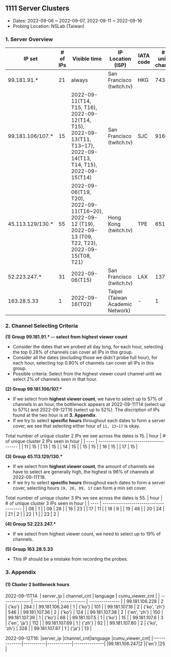 ## 1111 Server Clusters
- Dates: 2022-09-06 ~ 2022-09-07, 2022-09-11 ~ 2022-09-16
- Probing Location: NSLab (Taiwan)

### 1. Server Overview
| IP set            | # of IPs | Visible time  | IP Location (ISP)  | IATA code | # of unique channels |
| ----------------- | -------- | ------------- | ------------------ | --------- | -------------------- |
| 99.181.91.*       | 21       | always        | San Francisco (twitch.tv)  | HKG | 743175       |
| 99.181.106/107.*  | 15       | 2022-09-11(T14, T15, T16), <br>2022-09-12(T14, T15), <br>2022-09-13(T11, T13~17), <br>2022-09-14(T13, T14, T15), <br>2022-09-15(T14)| San Francisco (twitch.tv)  | SJC | 91602 |
| 45.113.129/130.*  | 55       | 2022-09-06(T19, T20), <br>2022-09-11(T16~20), <br>2022-09-12 (T19), <br>2022-09-13 (T09, T22, T23), <br>2022-09-15(T08, T21)| Hong Kong (twitch.tv) | TPE |  651 |
| 52.223.247.*      | 31       | 2022-09-06(T15) | San Francisco (twitch.tv) | LAX | 137          |
| 163.28.5.33       | 1        | 2022-09-16(T02) | Taipei (Taiwan Academic Network)  | - | 1   |

### 2. Channel Selecting Criteria
__(1) Group 99.181.91.\* -- select from highest viewer count__   
  - Consider the dates that we probed all day long, for each hour, selecting the top 0.28% of channels can cover all IPs in this group.  
  - Consider all the dates (excluding those we didn't probe full hour), for each hour, selecting top 0.90% of channels can cover all IPs in this group.
  - Possible criteria: Select from the highest viewer count channel until we select 2% of channels seen in that hour.

__(2) Group 99.181.106/107.*__ 
  - If we select from __highest viewer count__, we have to select up to 57% of channels in an hour, the bottleneck appears at 2022-09-11T14 (select up to 57%) and 2022-09-12T16 (select up to 52%). The discription of IPs found at the two hour is at __3. Appendix__.  
  - If we try to select __specific hours__ throughout each dates to form a server cover, we see that selecting either hour of `11, 13~17` is okay.  
  
  Total number of unique cluster 2 IPs we see across the dates is 15.
  | hour | # of unique cluster 2 IPs seen in hour |
  | ---- | -------------------------------------- |
  | 11 | 15 | 
  | 13 | 15 | 
  | 14 | 15 |
  | 15 | 15 | 
  | 16 | 15 |
  | 17 | 15 |

__(3) Group 45.113.129/130.*__ 
  - If we select from __highest viewer count__, the amount of channels we have to select are generally high, the highest is 96% of channels at 2022-09-11T18.
  - If we try to select __specific hours__ throughout each dates to form a server cover, selecting hours `19, 20, 09, 17` can form a min set cover.  

  Total number of unique cluster 3 IPs we see across the dates is 55.
  | hour | # of unique cluster 3 IPs seen in hour |
  | ---- | -------------------------------------- |
  | 08 |  1 |
  | 09 | 28 |
  | 16 | 23 |
  | 17 | 11 |
  | 18 |  9 |
  | 19 | 48 |
  | 20 | 24 |
  | 21 |  2 |
  | 22 |  1 |
  | 23 |  2 |
  
__(4) Group 52.223.247.*__ 
  - If we select from highest viewer count, we need to select up to 19% of channels.

__(5) Group 163.28.5.33__ 
  - This IP should be a mistake from recording the probes.


### 3. Appendix
#### (1) Cluster 2 bottleneck hours
2022-09-11T14:
| server_ip      | channel_cnt | language     | cumu_viewer_cnt |
| -------------- | ----------- | ------------ | --------------- |
| 99.181.106.228 | 2           | {'ko'}       | 284            |
| 99.181.106.246 | 1           | {'ko'}       | 101            |
| 99.181.107.16  | 2           | {'ko', 'zh'} | 546            |
| 99.181.107.36  | 2           | {'ko'}       | 124            |
| 99.181.107.38  | 2           | {'en', 'zh'} | 150            |
| 99.181.107.39  | 1           | {'ko'}       | 68             |
| 99.181.107.5   | 1           | {'ko'}       | 15             |
| 99.181.107.6   | 3           | {'en', 'ja'} | 112            |
| 99.181.107.69  | 1           | {'zh'}       | 92             |
| 99.181.107.80  | 2           | {'ko', 'zh'} | 328            |
| 99.181.107.87  | 1           | {'ja'}       | 13             |

2022-09-12T16:
|server_ip     |channel_cnt|language    |cumu_viewer_cnt|
|--------------|-----------|------------|---------------|
|99.181.106.247|2          |{'en'}      |25             |

